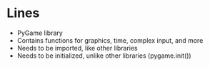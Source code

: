 # Lines
* PyGame library
* Contains functions for graphics, time, complex input, and more
* Needs to be imported, like other libraries
* Needs to be initialized, unlike other libraries (pygame.init())
